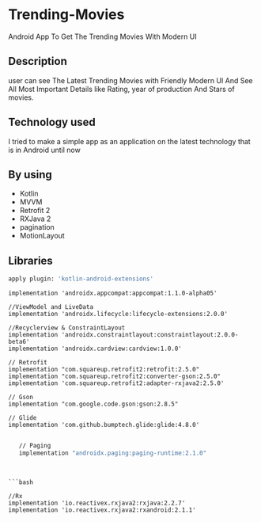 # Trending-Movies
Android App To Get The Trending Movies With Modern UI

## Description

user can see The Latest Trending Movies 
with Friendly Modern UI And See All Most Important Details like Rating, year of production And Stars of movies.

## Technology used
I tried to make a simple app as an application on the latest technology that is in Android until now

## By using
* Kotlin
* MVVM
* Retrofit 2
* RXJava 2
* pagination
* MotionLayout

## Libraries

```bash
apply plugin: 'kotlin-android-extensions'

```

    implementation 'androidx.appcompat:appcompat:1.1.0-alpha05'
  
    //ViewModel and LiveData
    implementation 'androidx.lifecycle:lifecycle-extensions:2.0.0'

    //Recyclerview & ConstraintLayout
    implementation 'androidx.constraintlayout:constraintlayout:2.0.0-beta6'
    implementation 'androidx.cardview:cardview:1.0.0'

    // Retrofit
    implementation "com.squareup.retrofit2:retrofit:2.5.0"
    implementation "com.squareup.retrofit2:converter-gson:2.5.0"
    implementation 'com.squareup.retrofit2:adapter-rxjava2:2.5.0'

    // Gson
    implementation "com.google.code.gson:gson:2.8.5"

    // Glide
    implementation 'com.github.bumptech.glide:glide:4.8.0'

 ```bash
 
    // Paging
    implementation "androidx.paging:paging-runtime:2.1.0"
    
    
```
    
    ```bash

    //Rx
    implementation 'io.reactivex.rxjava2:rxjava:2.2.7'
    implementation 'io.reactivex.rxjava2:rxandroid:2.1.1'

```
